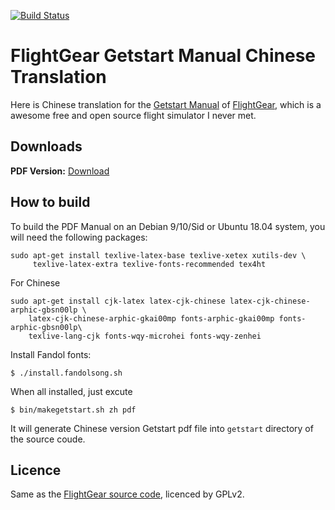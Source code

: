 [![Build Status](https://travis-ci.org/tonghuix/getstart-zh.svg?branch=master)](https://travis-ci.org/tonghuix/getstart-zh)

# FlightGear Getstart Manual Chinese Translation

Here is Chinese translation for the [Getstart Manual](https://sourceforge.net/p/flightgear/getstart/ci/master/tree/) of [FlightGear](http://www.flightgear.org/), which is a awesome free and open source flight simulator I never met. 

## Downloads

**PDF Version:** [Download](https://tonghuix.fedorapeople.org/getstart-zh.pdf)

## How to build

To build the PDF Manual on an Debian 9/10/Sid or Ubuntu 18.04 system, you will need the following packages:

````
sudo apt-get install texlive-latex-base texlive-xetex xutils-dev \
     texlive-latex-extra texlive-fonts-recommended tex4ht
````

For Chinese

````
sudo apt-get install cjk-latex latex-cjk-chinese latex-cjk-chinese-arphic-gbsn00lp \
    latex-cjk-chinese-arphic-gkai00mp fonts-arphic-gkai00mp fonts-arphic-gbsn00lp\
    texlive-lang-cjk fonts-wqy-microhei fonts-wqy-zenhei

````

Install Fandol fonts:

````
$ ./install.fandolsong.sh
````

When all installed, just excute

````
$ bin/makegetstart.sh zh pdf
````

It will generate Chinese version Getstart pdf file into `getstart` directory of the source coude.

## Licence

Same as the [FlightGear source code](https://sourceforge.net/p/flightgear/), licenced by GPLv2.

